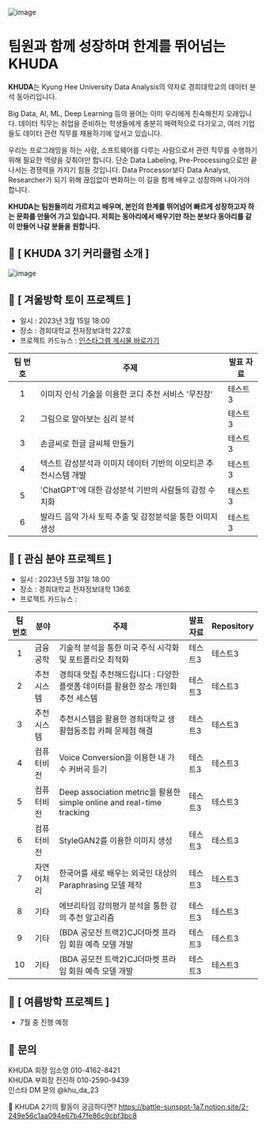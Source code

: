![image](https://user-images.githubusercontent.com/90135669/228561033-d7c071e4-1ff6-4b9d-b000-294d74966bdb.png)

# 팀원과 함께 성장하며 한계를 뛰어넘는 KHUDA

**KHUDA**는 Kyung Hee University Data Analysis의 약자로 
경희대학교의 데이터 분석 동아리입니다.

Big Data, AI, ML, Deep Learning 등의 용어는 이미 우리에게 친숙해진지 오래입니다. 데이터 직무는 취업을 준비하는 학생들에게 충분히 매력적으로 다가오고, 여러 기업들도 데이터 관련 직무를 채용하기에 앞서고 있습니다.

우리는 프로그래밍을 하는 사람, 소프트웨어를 다루는 사람으로서 관련 직무를 수행하기 위해 필요한 역량을 갖춰야만 합니다. 단순 Data Labeling, Pre-Processing으로만 끝나서는 경쟁력을 가지기 힘들 것입니다. Data Processor보다 Data Analyst, Researcher가 되기 위해 끊임없이 변화하는 이 길을 함께 배우고 성장하며 나아가야 합니다.

**KHUDA는 팀원들끼리 가르치고 배우며, 본인의 한계를 뛰어넘어 빠르게 성장하고자 하는 문화를 만들어 가고 있습니다. 저희는 동아리에서 배우기만 하는 분보다 동아리를 같이 만들어 나갈 분들을 원합니다.**



## 📌 [ KHUDA 3기 커리큘럼 소개 ]
![image](https://user-images.githubusercontent.com/90135669/228568148-72d765d8-0553-40c1-a840-e383481e3e27.png)

## 📌 [ 겨울방학 토이 프로젝트 ] 
* 일시 : 2023년 3월 15일 18:00
* 장소 : 경희대학교 전자정보대학 227호
* 프로젝트 카드뉴스 : [인스타그램 게시물 바로가기](https://www.instagram.com/p/CqNfC0ur0Ys/?igshid=YmMyMTA2M2Y=)

|팀 번호|주제|발표 자료|
|:------:|---|---|
|1|이미지 인식 기술을 이용한 코디 추천 서비스 '무진장'|테스트3|
|2|그림으로 알아보는 심리 분석|테스트3|
|3|손글씨로 한글 글씨체 만들기|테스트3|
|4|텍스트 감성분석과 이미지 데이터 기반의 이모티콘 추천시스템 개발|테스트3|
|5|'ChatGPT'에 대한 감성분석 기반의 사람들의 감정 수치화|테스트3|
|6|발라드 음악 가사 토픽 추출 및 감정분석을 통한 이미지 생성|테스트3|


## 📌 [ 관심 분야 프로젝트 ] 
* 일시 : 2023년 5월 31일 18:00
* 장소 : 경희대학교 전자정보대학 136호
* 프로젝트 카드뉴스 : 

|팀 번호|분야|주제|발표 자료|Repository|
|:------:|---|---|---|---|
|1|금융공학|기술적 분석을 통한 미국 주식 시각화 및 포트폴리오 최적화|테스트3|테스트3|
|2|추천시스템|경희대 맛집 추천해드립니다 : 다양한 플랫폼 데이터를 활용한 장소 개인화 추천 세스템|테스트3|테스트3|
|3|추천시스템|추천시스템을 활용한 경희대학교 생활협동조합 카페 문제점 해결|테스트3|테스트3|
|4|컴퓨터비전|Voice Conversion을 이용한 내 가수 커버곡 듣기|테스트3|테스트3|
|5|컴퓨터비전|Deep association metric을 활용한 simple online and real-time tracking|테스트3|테스트3|
|6|컴퓨터비전|StyleGAN2를 이용한 이미지 생성|테스트3|테스트3|
|7|자연어처리|한국어를 새로 배우는 외국인 대상의 Paraphrasing 모델 제작|테스트3|테스트3|
|8|기타|에브리타임 강의평가 분석을 통한 강의 추천 알고리즘|테스트3|테스트3|
|9|기타|(BDA 공모전 트랙2)CJ더마켓 프라임 회원 예측 모델 개발|테스트3|테스트3|
|10|기타|(BDA 공모전 트랙2)CJ더마켓 프라임 회원 예측 모델 개발|테스트3|테스트3|

## 📌 [ 여름방학 프로젝트 ] 
* 7월 중 진행 예정

##  💭 문의
KHUDA 회장 임소영 010-4162-8421  
KHUDA 부회장 전진하 010-2590-9439  
인스타 DM 문의 @khu_da_23  

👀 KHUDA 2기의 활동이 궁금하다면?  https://battle-sunspot-1a7.notion.site/2-249e56c1aa094e67b47fe86c9cbf3bc8
